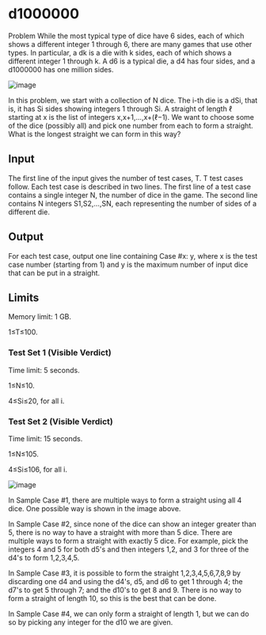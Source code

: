 # d1000000

Problem
While the most typical type of dice have 6 sides, each of which shows a different integer 1 through 6, there are many games that use other types. In particular, a dk is a die with k sides, each of which shows a different integer 1 through k. A d6 is a typical die, a d4 has four sides, and a d1000000 has one million sides.

![image](https://user-images.githubusercontent.com/85165808/181662342-37f409ff-9fb0-4f81-848d-0e8559fcfbab.png)

In this problem, we start with a collection of N dice. The i-th die is a dSi, that is, it has Si sides showing integers 1 through Si. A straight of length ℓ starting at x is the list of integers x,x+1,…,x+(ℓ−1). We want to choose some of the dice (possibly all) and pick one number from each to form a straight. What is the longest straight we can form in this way?

## Input

The first line of the input gives the number of test cases, T. T test cases follow. Each test case is described in two lines. The first line of a test case contains a single integer N, the number of dice in the game. The second line contains N integers S1,S2,…,SN, each representing the number of sides of a different die.

## Output

For each test case, output one line containing Case #x: y, where x is the test case number (starting from 1) and y is the maximum number of input dice that can be put in a straight.

## Limits

Memory limit: 1 GB.

1≤T≤100.

### Test Set 1 (Visible Verdict)

Time limit: 5 seconds.

1≤N≤10.

4≤Si≤20, for all i.

### Test Set 2 (Visible Verdict)

Time limit: 15 seconds.

1≤N≤105.

4≤Si≤106, for all i.

![image](https://user-images.githubusercontent.com/85165808/181662839-4755621f-eb55-440a-907c-72ee2dd158ef.png)

In Sample Case #1, there are multiple ways to form a straight using all 4 dice. One possible way is shown in the image above.

In Sample Case #2, since none of the dice can show an integer greater than 5, there is no way to have a straight with more than 5 dice. There are multiple ways to form a straight with exactly 5 dice. For example, pick the integers 4 and 5 for both d5⁠'s and then integers 1,2, and 3 for three of the d4⁠'s to form 1,2,3,4,5.

In Sample Case #3, it is possible to form the straight 1,2,3,4,5,6,7,8,9 by discarding one d4 and using the d4⁠'s, d5, and d6 to get 1 through 4; the d7⁠'s to get 5 through 7; and the d10⁠'s to get 8 and 9. There is no way to form a straight of length 10, so this is the best that can be done.

In Sample Case #4, we can only form a straight of length 1, but we can do so by picking any integer for the d10 we are given.
